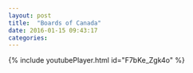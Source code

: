 ```yaml
---
layout: post
title:  "Boards of Canada"
date: 2016-01-15 09:43:17
categories:
---
```

{% include youtubePlayer.html id="F7bKe_Zgk4o" %}
